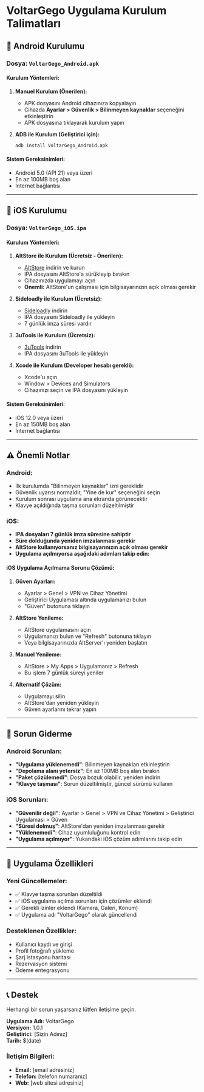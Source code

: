 # VoltarGego Uygulama Kurulum Talimatları

## 📱 Android Kurulumu

### Dosya: `VoltarGego_Android.apk`

#### Kurulum Yöntemleri:

1. **Manuel Kurulum (Önerilen):**

   - APK dosyasını Android cihazınıza kopyalayın
   - Cihazda **Ayarlar > Güvenlik > Bilinmeyen kaynaklar** seçeneğini etkinleştirin
   - APK dosyasına tıklayarak kurulum yapın

2. **ADB ile Kurulum (Geliştirici için):**
   ```bash
   adb install VoltarGego_Android.apk
   ```

#### Sistem Gereksinimleri:

- Android 5.0 (API 21) veya üzeri
- En az 100MB boş alan
- İnternet bağlantısı

---

## 🍎 iOS Kurulumu

### Dosya: `VoltarGego_iOS.ipa`

#### Kurulum Yöntemleri:

1. **AltStore ile Kurulum (Ücretsiz - Önerilen):**

   - [AltStore](https://altstore.io) indirin ve kurun
   - IPA dosyasını AltStore'a sürükleyip bırakın
   - Cihazınızda uygulamayı açın
   - **Önemli:** AltStore'un çalışması için bilgisayarınızın açık olması gerekir

2. **Sideloadly ile Kurulum (Ücretsiz):**

   - [Sideloadly](https://sideloadly.io) indirin
   - IPA dosyasını Sideloadly ile yükleyin
   - 7 günlük imza süresi vardır

3. **3uTools ile Kurulum (Ücretsiz):**

   - [3uTools](https://www.3u.com) indirin
   - IPA dosyasını 3uTools ile yükleyin

4. **Xcode ile Kurulum (Developer hesabı gerekli):**
   - Xcode'u açın
   - Window > Devices and Simulators
   - Cihazınızı seçin ve IPA dosyasını yükleyin

#### Sistem Gereksinimleri:

- iOS 12.0 veya üzeri
- En az 150MB boş alan
- İnternet bağlantısı

---

## ⚠️ Önemli Notlar

### Android:

- İlk kurulumda "Bilinmeyen kaynaklar" izni gereklidir
- Güvenlik uyarısı normaldir, "Yine de kur" seçeneğini seçin
- Kurulum sonrası uygulama ana ekranda görünecektir
- Klavye açıldığında taşma sorunları düzeltilmiştir

### iOS:

- **IPA dosyaları 7 günlük imza süresine sahiptir**
- **Süre dolduğunda yeniden imzalanması gerekir**
- **AltStore kullanıyorsanız bilgisayarınızın açık olması gerekir**
- **Uygulama açılmıyorsa aşağıdaki adımları takip edin:**

#### iOS Uygulama Açılmama Sorunu Çözümü:

1. **Güven Ayarları:**

   - Ayarlar > Genel > VPN ve Cihaz Yönetimi
   - Geliştirici Uygulaması altında uygulamanızı bulun
   - "Güven" butonuna tıklayın

2. **AltStore Yenileme:**

   - AltStore uygulamasını açın
   - Uygulamanızı bulun ve "Refresh" butonuna tıklayın
   - Veya bilgisayarınızda AltServer'ı yeniden başlatın

3. **Manuel Yenileme:**

   - AltStore > My Apps > Uygulamanız > Refresh
   - Bu işlem 7 günlük süreyi yeniler

4. **Alternatif Çözüm:**
   - Uygulamayı silin
   - AltStore'dan yeniden yükleyin
   - Güven ayarlarını tekrar yapın

---

## 🔧 Sorun Giderme

### Android Sorunları:

- **"Uygulama yüklenemedi"**: Bilinmeyen kaynakları etkinleştirin
- **"Depolama alanı yetersiz"**: En az 100MB boş alan bırakın
- **"Paket çözülemedi"**: Dosya bozuk olabilir, yeniden indirin
- **"Klavye taşması"**: Sorun düzeltilmiştir, güncel sürümü kullanın

### iOS Sorunları:

- **"Güvenilir değil"**: Ayarlar > Genel > VPN ve Cihaz Yönetimi > Geliştirici Uygulaması > Güven
- **"Süresi dolmuş"**: AltStore'dan yeniden imzalanması gerekir
- **"Yüklenemedi"**: Cihaz uyumluluğunu kontrol edin
- **"Uygulama açılmıyor"**: Yukarıdaki iOS çözüm adımlarını takip edin

---

## 📱 Uygulama Özellikleri

### Yeni Güncellemeler:

- ✅ Klavye taşma sorunları düzeltildi
- ✅ iOS uygulama açılma sorunları için çözümler eklendi
- ✅ Gerekli izinler eklendi (Kamera, Galeri, Konum)
- ✅ Uygulama adı "VoltarGego" olarak güncellendi

### Desteklenen Özellikler:

- Kullanıcı kaydı ve girişi
- Profil fotoğrafı yükleme
- Şarj istasyonu haritası
- Rezervasyon sistemi
- Ödeme entegrasyonu

---

## 📞 Destek

Herhangi bir sorun yaşarsanız lütfen iletişime geçin.

**Uygulama Adı:** VoltarGego  
**Versiyon:** 1.0.1  
**Geliştirici:** [Sizin Adınız]  
**Tarih:** $(date)

### İletişim Bilgileri:

- **Email:** [email adresiniz]
- **Telefon:** [telefon numaranız]
- **Web:** [web sitesi adresiniz]
